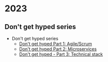 # 2023

## Don't get hyped series

- Don't get hyped series
  - [Don't get hyped Part 1: Agile/Scrum](./20230224_dont-get-hyped-part-1-agile-scrum.md)
  - [Don't get hyped Part 2: Microservices](./20230225_dont-get-hyped-part-2-microservices.md)
  - [Don't get hyped - Part 3: Technical stack](./20230226_dont-get-hyped-part-3-technical-stack.md)